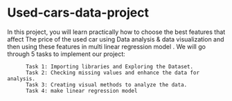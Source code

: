 # Used-cars-data-project
In this project, you will learn practically how to choose the best features that affect The price of the used car using Data analysis & data visualization and then using these features in multi linear regression model .
We will go through 5 tasks to implement our project:

          Task 1: Importing libraries and Exploring the Dataset.
          Task 2: Checking missing values and enhance the data for analysis.
          Task 3: Creating visual methods to analyze the data.
          Task 4: make linear regression model
